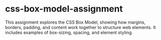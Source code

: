 # css-box-model-assignment 
This assignment explores the CSS Box Model, showing how margins, borders, padding, and content work together to structure web elements. It includes examples of box-sizing, spacing, and element styling.
